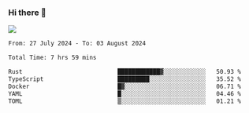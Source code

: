 ### Hi there 👋️

![](https://komarev.com/ghpvc/?username=Loner1024)

<!--START_SECTION:waka-->

```txt
From: 27 July 2024 - To: 03 August 2024

Total Time: 7 hrs 59 mins

Rust                           ████████████▓░░░░░░░░░░░░   50.93 %
TypeScript                     █████████░░░░░░░░░░░░░░░░   35.52 %
Docker                         █▓░░░░░░░░░░░░░░░░░░░░░░░   06.71 %
YAML                           █░░░░░░░░░░░░░░░░░░░░░░░░   04.46 %
TOML                           ▒░░░░░░░░░░░░░░░░░░░░░░░░   01.21 %
```

<!--END_SECTION:waka-->



